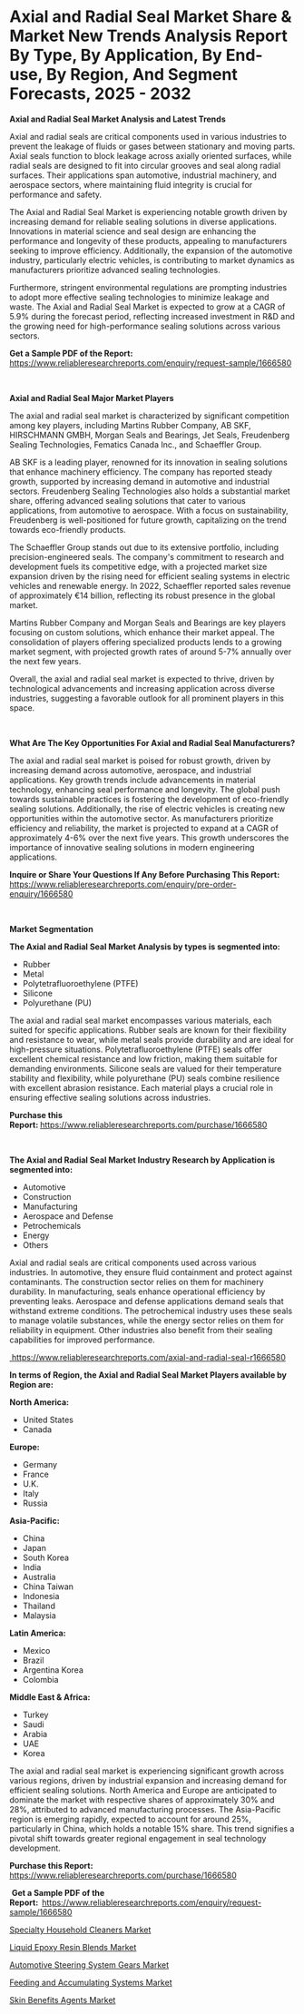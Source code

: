 <p><h1>Axial and Radial Seal Market Share & Market New Trends Analysis Report By Type, By Application, By End-use, By Region, And Segment Forecasts, 2025 - 2032</h1></p><p><strong>Axial and Radial Seal Market Analysis and Latest Trends</strong></p>
<p><p>Axial and radial seals are critical components used in various industries to prevent the leakage of fluids or gases between stationary and moving parts. Axial seals function to block leakage across axially oriented surfaces, while radial seals are designed to fit into circular grooves and seal along radial surfaces. Their applications span automotive, industrial machinery, and aerospace sectors, where maintaining fluid integrity is crucial for performance and safety.</p><p>The Axial and Radial Seal Market is experiencing notable growth driven by increasing demand for reliable sealing solutions in diverse applications. Innovations in material science and seal design are enhancing the performance and longevity of these products, appealing to manufacturers seeking to improve efficiency. Additionally, the expansion of the automotive industry, particularly electric vehicles, is contributing to market dynamics as manufacturers prioritize advanced sealing technologies.</p><p>Furthermore, stringent environmental regulations are prompting industries to adopt more effective sealing technologies to minimize leakage and waste. The Axial and Radial Seal Market is expected to grow at a CAGR of 5.9% during the forecast period, reflecting increased investment in R&D and the growing need for high-performance sealing solutions across various sectors.</p></p>
<p><strong>Get a Sample PDF of the Report:&nbsp;</strong> <a href="https://www.reliableresearchreports.com/enquiry/request-sample/1666580?utm_campaign=121&utm_medium=2&utm_source=Github&utm_content=ia&utm_term=08032025&utm_id=axial-and-radial-seal">https://www.reliableresearchreports.com/enquiry/request-sample/1666580</a></p>
<p>&nbsp;</p>
<p><strong>Axial and Radial Seal Major Market Players</strong></p>
<p><p>The axial and radial seal market is characterized by significant competition among key players, including Martins Rubber Company, AB SKF, HIRSCHMANN GMBH, Morgan Seals and Bearings, Jet Seals, Freudenberg Sealing Technologies, Fematics Canada Inc., and Schaeffler Group. </p><p>AB SKF is a leading player, renowned for its innovation in sealing solutions that enhance machinery efficiency. The company has reported steady growth, supported by increasing demand in automotive and industrial sectors. Freudenberg Sealing Technologies also holds a substantial market share, offering advanced sealing solutions that cater to various applications, from automotive to aerospace. With a focus on sustainability, Freudenberg is well-positioned for future growth, capitalizing on the trend towards eco-friendly products.</p><p>The Schaeffler Group stands out due to its extensive portfolio, including precision-engineered seals. The company's commitment to research and development fuels its competitive edge, with a projected market size expansion driven by the rising need for efficient sealing systems in electric vehicles and renewable energy. In 2022, Schaeffler reported sales revenue of approximately €14 billion, reflecting its robust presence in the global market.</p><p>Martins Rubber Company and Morgan Seals and Bearings are key players focusing on custom solutions, which enhance their market appeal. The consolidation of players offering specialized products lends to a growing market segment, with projected growth rates of around 5-7% annually over the next few years.</p><p>Overall, the axial and radial seal market is expected to thrive, driven by technological advancements and increasing application across diverse industries, suggesting a favorable outlook for all prominent players in this space.</p></p>
<p>&nbsp;</p>
<p><strong>What Are The Key Opportunities For Axial and Radial Seal Manufacturers?</strong></p>
<p><p>The axial and radial seal market is poised for robust growth, driven by increasing demand across automotive, aerospace, and industrial applications. Key growth trends include advancements in material technology, enhancing seal performance and longevity. The global push towards sustainable practices is fostering the development of eco-friendly sealing solutions. Additionally, the rise of electric vehicles is creating new opportunities within the automotive sector. As manufacturers prioritize efficiency and reliability, the market is projected to expand at a CAGR of approximately 4-6% over the next five years. This growth underscores the importance of innovative sealing solutions in modern engineering applications.</p></p>
<p><strong>Inquire or Share Your Questions If Any Before Purchasing This Report:</strong> <a href="https://www.reliableresearchreports.com/enquiry/pre-order-enquiry/1666580?utm_campaign=121&utm_medium=2&utm_source=Github&utm_content=ia&utm_term=08032025&utm_id=axial-and-radial-seal">https://www.reliableresearchreports.com/enquiry/pre-order-enquiry/1666580</a></p>
<p>&nbsp;</p>
<p><strong>Market Segmentation</strong></p>
<p><strong>The Axial and Radial Seal Market Analysis by types is segmented into:</strong></p>
<p><ul><li>Rubber</li><li>Metal</li><li>Polytetrafluoroethylene (PTFE)</li><li>Silicone</li><li>Polyurethane (PU)</li></ul></p>
<p><p>The axial and radial seal market encompasses various materials, each suited for specific applications. Rubber seals are known for their flexibility and resistance to wear, while metal seals provide durability and are ideal for high-pressure situations. Polytetrafluoroethylene (PTFE) seals offer excellent chemical resistance and low friction, making them suitable for demanding environments. Silicone seals are valued for their temperature stability and flexibility, while polyurethane (PU) seals combine resilience with excellent abrasion resistance. Each material plays a crucial role in ensuring effective sealing solutions across industries.</p></p>
<p><strong>Purchase this Report:&nbsp;</strong><a href="https://www.reliableresearchreports.com/purchase/1666580?utm_campaign=121&utm_medium=2&utm_source=Github&utm_content=ia&utm_term=08032025&utm_id=axial-and-radial-seal">https://www.reliableresearchreports.com/purchase/1666580</a></p>
<p>&nbsp;</p>
<p><strong>The Axial and Radial Seal Market Industry Research by Application is segmented into:</strong></p>
<p><ul><li>Automotive</li><li>Construction</li><li>Manufacturing</li><li>Aerospace and Defense</li><li>Petrochemicals</li><li>Energy</li><li>Others</li></ul></p>
<p><p>Axial and radial seals are critical components used across various industries. In automotive, they ensure fluid containment and protect against contaminants. The construction sector relies on them for machinery durability. In manufacturing, seals enhance operational efficiency by preventing leaks. Aerospace and defense applications demand seals that withstand extreme conditions. The petrochemical industry uses these seals to manage volatile substances, while the energy sector relies on them for reliability in equipment. Other industries also benefit from their sealing capabilities for improved performance.</p></p>
<p><a href="https://www.reliableresearchreports.com/axial-and-radial-seal-r1666580?utm_campaign=121&utm_medium=2&utm_source=Github&utm_content=ia&utm_term=08032025&utm_id=axial-and-radial-seal">&nbsp;https://www.reliableresearchreports.com/axial-and-radial-seal-r1666580</a></p>
<p><strong>In terms of Region, the Axial and Radial Seal Market Players available by Region are:</strong></p>
<p>
    <p> <strong> North America: </strong>
        <ul>
            <li>United States</li>
            <li>Canada</li>
        </ul>
        </p> 
    <p> <strong> Europe: </strong>
        <ul>
            <li>Germany</li>
            <li>France</li>
            <li>U.K.</li>
            <li>Italy</li>
            <li>Russia</li>
        </ul>
        </p> 
    <p> <strong> Asia-Pacific: </strong>
        <ul>
            <li>China</li>
            <li>Japan</li>
            <li>South Korea</li>
            <li>India</li>
            <li>Australia</li>
            <li>China Taiwan</li>
            <li>Indonesia</li>
            <li>Thailand</li>
            <li>Malaysia</li>
        </ul>
        </p> 
    <p> <strong> Latin America: </strong>
        <ul>
            <li>Mexico</li>
            <li>Brazil</li>
            <li>Argentina Korea</li>
            <li>Colombia</li>
        </ul>
        </p> 
    <p> <strong> Middle East & Africa: </strong>
        <ul>
            <li>Turkey</li>
            <li>Saudi</li>
            <li>Arabia</li>
            <li>UAE</li>
            <li>Korea</li>
        </ul>
    </p>
    </p>
<p><p>The axial and radial seal market is experiencing significant growth across various regions, driven by industrial expansion and increasing demand for efficient sealing solutions. North America and Europe are anticipated to dominate the market with respective shares of approximately 30% and 28%, attributed to advanced manufacturing processes. The Asia-Pacific region is emerging rapidly, expected to account for around 25%, particularly in China, which holds a notable 15% share. This trend signifies a pivotal shift towards greater regional engagement in seal technology development.</p></p>
<p><strong>Purchase this Report: </strong><a href="https://www.reliableresearchreports.com/purchase/1666580?utm_campaign=121&utm_medium=2&utm_source=Github&utm_content=ia&utm_term=08032025&utm_id=axial-and-radial-seal">https://www.reliableresearchreports.com/purchase/1666580</a></p>
<p>&nbsp;<strong>Get a Sample PDF of the Report:&nbsp;&nbsp;</strong><a href="https://www.reliableresearchreports.com/enquiry/request-sample/1666580?utm_campaign=121&utm_medium=2&utm_source=Github&utm_content=ia&utm_term=08032025&utm_id=axial-and-radial-seal">https://www.reliableresearchreports.com/enquiry/request-sample/1666580</a></p>
<p><strong></strong></p>
<p><p><a href="https://github.com/sutrejaron/Market-Research-Report-List-1/blob/main/specialty-household-cleaners-market.md?utm_campaign=121&utm_medium=2&utm_source=Github&utm_content=ia&utm_term=08032025&utm_id=axial-and-radial-seal">Specialty Household Cleaners Market</a></p><p><a href="https://github.com/baatetoshda/Market-Research-Report-List-1/blob/main/liquid-epoxy-resin-blends-market.md?utm_campaign=121&utm_medium=2&utm_source=Github&utm_content=ia&utm_term=08032025&utm_id=axial-and-radial-seal">Liquid Epoxy Resin Blends Market</a></p><p><a href="https://github.com/kukolkasimo5/Market-Research-Report-List-1/blob/main/automotive-steering-system-gears-market.md?utm_campaign=121&utm_medium=2&utm_source=Github&utm_content=ia&utm_term=08032025&utm_id=axial-and-radial-seal">Automotive Steering System Gears Market</a></p><p><a href="https://github.com/beyeagamizjp/Market-Research-Report-List-1/blob/main/feeding-and-accumulating-systems-market.md?utm_campaign=121&utm_medium=2&utm_source=Github&utm_content=ia&utm_term=08032025&utm_id=axial-and-radial-seal">Feeding and Accumulating Systems Market</a></p><p><a href="https://github.com/siwerhommer97/Market-Research-Report-List-1/blob/main/skin-benefits-agents-market.md?utm_campaign=121&utm_medium=2&utm_source=Github&utm_content=ia&utm_term=08032025&utm_id=axial-and-radial-seal">Skin Benefits Agents Market</a></p></p>